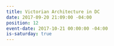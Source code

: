```yaml
---
title: Victorian Architecture in DC
date: 2017-09-20 21:09:00 -04:00
position: 12
event-date: 2017-10-21 00:00:00 -04:00
is-saturday: true
---
```


